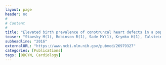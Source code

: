 ```yaml
---
layout: page
header: no
#
# Content
#
title: "Elevated birth prevalence of conotruncal heart defects in a population with high consanguinity rate."
teaser: "Stavsky M(1), Robinson R(1), Sade MY(1), Krymko H(1), Zalstein E(1), Ioffe V(1), Novack V(1), Levitas A(1)."
subheadline: "2016"
externalURL: "https://www.ncbi.nlm.nih.gov/pubmed/26979327"
categories: [Publications]
tags: [OBGYN, Cardiology]
---
```

